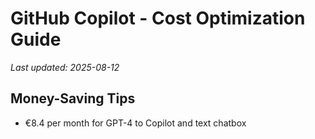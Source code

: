 # GitHub Copilot - Cost Optimization Guide

*Last updated: 2025-08-12*

## Money-Saving Tips

- €8.4 per month for GPT-4 to Copilot and text chatbox

